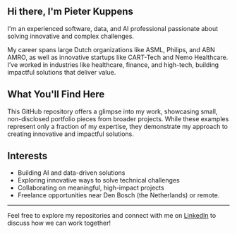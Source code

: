 ## Hi there, I'm Pieter Kuppens

I'm an experienced software, data, and AI professional passionate about solving innovative and complex challenges.

My career spans large Dutch organizations like ASML, Philips, and ABN AMRO, as well as innovative startups like
CART-Tech and Nemo Healthcare.
I’ve worked in industries like healthcare, finance, and high-tech, building impactful solutions that deliver value.

## What You'll Find Here

This GitHub repository offers a glimpse into my work, showcasing small, non-disclosed portfolio pieces from broader projects.
While these examples represent only a fraction of my expertise, they demonstrate my approach to creating innovative and impactful solutions.

## Interests

- Building AI and data-driven solutions
- Exploring innovative ways to solve technical challenges
- Collaborating on meaningful, high-impact projects
- Freelance opportunities near Den Bosch (the Netherlands) or remote.

---
Feel free to explore my repositories and connect with me on [LinkedIn](https://www.linkedin.com/in/pieterkuppens/) to discuss how we can work together!
